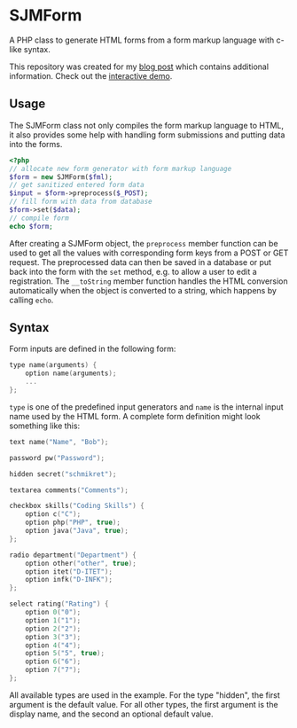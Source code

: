# SJMForm

A PHP class to generate HTML forms from a form markup language with c-like syntax. 

This repository was created for my [blog post](http://heap.ch/blog/2015/12/25/sjmform/) which contains additional information. Check out the [interactive demo](http://demo.heap.ch/SJMForm/demo.php).

## Usage

The SJMForm class not only compiles the form markup language to HTML, it also provides some help with handling form submissions and putting data into the forms. 

```php
<?php
// allocate new form generator with form markup language
$form = new SJMForm($fml);
// get sanitized entered form data
$input = $form->preprocess($_POST);
// fill form with data from database
$form->set($data);
// compile form
echo $form;
```

After creating a SJMForm object, the `preprocess` member function can be used to get all the values with corresponding form keys from a POST or GET request. The preprocessed data can then be saved in a database or put back into the form with the `set` method, e.g. to allow a user to edit a registration. The `__toString` member function handles the HTML conversion automatically when the object is converted to a string, which happens by calling `echo`. 

## Syntax

Form inputs are defined in the following form:

```c
type name(arguments) {
	option name(arguments);
	...
};
```

`type` is one of the predefined input generators and `name` is the internal input name used by the HTML form. A complete form definition might look something like this:

```c
text name("Name", "Bob");

password pw("Password");

hidden secret("schmikret");

textarea comments("Comments");

checkbox skills("Coding Skills") {
	option c("C");
	option php("PHP", true);
	option java("Java", true);
};

radio department("Department") {
	option other("other", true);
	option itet("D-ITET");
	option infk("D-INFK");
};

select rating("Rating") {
	option 0("0");
	option 1("1");
	option 2("2");
	option 3("3");
	option 4("4");
	option 5("5", true);
	option 6("6");
	option 7("7");
};
```

All available types are used in the example. For the type "hidden", the first argument is the default value. For all other types, the first argument is the display name, and the second an optional default value. 





